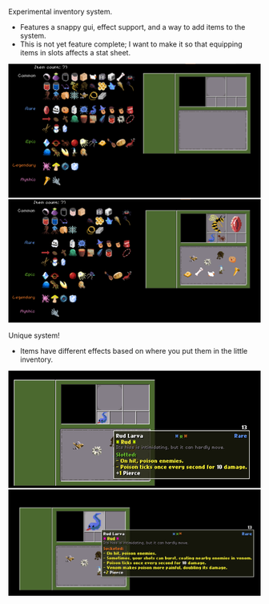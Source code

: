 Experimental inventory system. 
- Features a snappy gui, effect support, and a way to add items to the system. 
- This is not yet feature complete; I want to make it so that equipping items in slots affects a stat sheet.


![](./screenshots/demo.png)
![](./screenshots/populatedventory.png)

Unique system!
- Items have different effects based on where you put them in the little inventory.

![](./screenshots/rudbugslot.png)
![](./screenshots/rudbugsocket.png)
